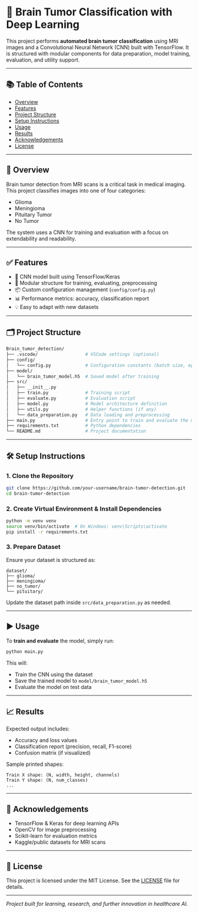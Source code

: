 # 🧠 Brain Tumor Classification with Deep Learning

This project performs **automated brain tumor classification** using MRI images and a Convolutional Neural Network (CNN) built with TensorFlow. It is structured with modular components for data preparation, model training, evaluation, and utility support.

---

## 📚 Table of Contents

- [Overview](#overview)
- [Features](#features)
- [Project Structure](#project-structure)
- [Setup Instructions](#setup-instructions)
- [Usage](#usage)
- [Results](#results)
- [Acknowledgements](#acknowledgements)
- [License](#license)

---

## 🧾 Overview

Brain tumor detection from MRI scans is a critical task in medical imaging. This project classifies images into one of four categories:

- Glioma
- Meningioma
- Pituitary Tumor
- No Tumor

The system uses a CNN for training and evaluation with a focus on extendability and readability.

---

## ✅ Features

- 🧠 CNN model built using TensorFlow/Keras
- 🧹 Modular structure for training, evaluating, preprocessing
- 📦 Custom configuration management (`config/config.py`)
- 📊 Performance metrics: accuracy, classification report
- 💡 Easy to adapt with new datasets

---

## 🗂️ Project Structure

```bash
Brain_tumor_detection/
├── .vscode/                  # VSCode settings (optional)
├── config/
│   └── config.py             # Configuration constants (batch size, epochs, etc.)
├── model/
│   └── brain_tumor_model.h5  # Saved model after training
├── src/
│   ├── __init__.py
│   ├── train.py              # Training script
│   ├── evaluate.py           # Evaluation script
│   ├── model.py              # Model architecture definition
│   ├── utils.py              # Helper functions (if any)
│   └── data_preparation.py   # Data loading and preprocessing
├── main.py                   # Entry point to train and evaluate the model
├── requirements.txt          # Python dependencies
└── README.md                 # Project documentation
```

---

## 🛠️ Setup Instructions

### 1. Clone the Repository

```bash
git clone https://github.com/your-username/brain-tumor-detection.git
cd brain-tumor-detection
```

### 2. Create Virtual Environment & Install Dependencies

```bash
python -m venv venv
source venv/bin/activate  # On Windows: venv\Scripts\activate
pip install -r requirements.txt
```

### 3. Prepare Dataset

Ensure your dataset is structured as:

```
dataset/
├── glioma/
├── meningioma/
├── no_tumor/
└── pituitary/
```

Update the dataset path inside `src/data_preparation.py` as needed.

---

## ▶️ Usage

To **train and evaluate** the model, simply run:

```bash
python main.py
```

This will:
- Train the CNN using the dataset
- Save the trained model to `model/brain_tumor_model.h5`
- Evaluate the model on test data

---

## 📈 Results

Expected output includes:
- Accuracy and loss values
- Classification report (precision, recall, F1-score)
- Confusion matrix (if visualized)

Sample printed shapes:
```
Train X shape: (N, width, height, channels)
Train Y shape: (N, num_classes)
...
```

---

## 🙌 Acknowledgements

- TensorFlow & Keras for deep learning APIs
- OpenCV for image preprocessing
- Scikit-learn for evaluation metrics
- Kaggle/public datasets for MRI scans

---

## 📄 License

This project is licensed under the MIT License. See the [LICENSE](LICENSE) file for details.

---

*Project built for learning, research, and further innovation in healthcare AI.*
